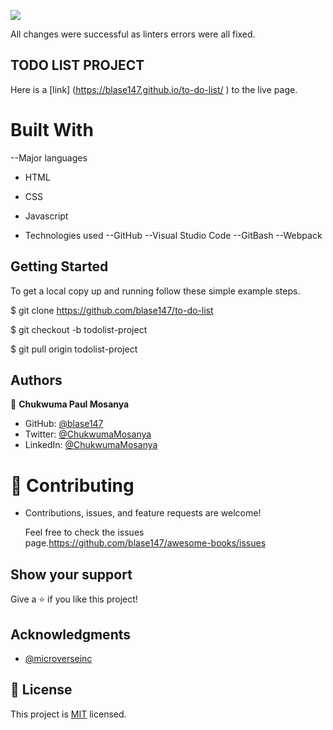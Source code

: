 ![](https://img.shields.io/badge/Microverse-blueviolet)

All changes were successful as linters errors were all fixed. 

## TODO LIST PROJECT
Here is a [link] (https://blase147.github.io/to-do-list/
) to the live page.
# Built With

--Major languages 
- HTML 
- CSS
- Javascript

- Technologies used 
--GitHub 
--Visual Studio Code 
--GitBash
--Webpack

## Getting Started

To get a local copy up and running follow these simple example steps.

$ git clone https://github.com/blase147/to-do-list

$ git checkout -b todolist-project

$ git pull origin todolist-project


## Authors

👤 **Chukwuma Paul Mosanya**
- GitHub: [@blase147](https://github.com/blase147)
- Twitter: [@ChukwumaMosanya](https://twitter.com/ChukwumaMosanya)
- LinkedIn: [@ChukwumaMosanya](https://www.linkedin.com/in/chukwuma-mosanya-34645388)


# 🤝 Contributing

- Contributions, issues, and feature requests are welcome!

  Feel free to check the issues page.https://github.com/blase147/awesome-books/issues

## Show your support

Give a ⭐️ if you like this project!

## Acknowledgments

- [@microverseinc](https://github.com/microverseinc) 



## 📝 License

This project is [MIT](./MIT.md) licensed.